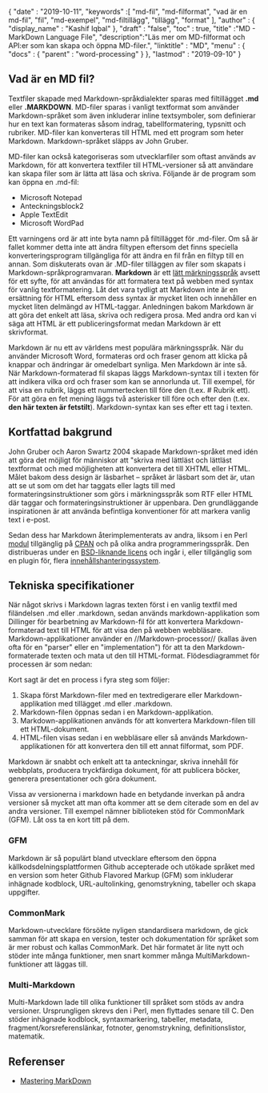 {
  "date" : "2019-10-11",
  "keywords" :[ "md-fil", "md-filformat", "vad är en md-fil", "fil", "md-exempel", "md-filtillägg", "tillägg", "format" ],
  "author" : {
    "display_name" : "Kashif Iqbal"
},
  "draft" : "false",
  "toc" : true,
  "title" :"MD - MarkDown Language File",
  "description":"Läs mer om MD-filformat och API:er som kan skapa och öppna MD-filer.",
  "linktitle" : "MD",
  "menu" : {
    "docs" : {
      "parent" : "word-processing"
}
},
  "lastmod" : "2019-09-10"
}

## Vad är en MD fil?

Textfiler skapade med Markdown-språkdialekter sparas med filtillägget **.md** eller **.MARKDOWN**. MD-filer sparas i vanligt textformat som använder Markdown-språket som även inkluderar inline textsymboler, som definierar hur en text kan formateras såsom indrag, tabellformatering, typsnitt och rubriker. MD-filer kan konverteras till HTML med ett program som heter Markdown. Markdown-språket släpps av John Gruber.

MD-filer kan också kategoriseras som utvecklarfiler som oftast används av Markdown, för att konvertera textfiler till HTML-versioner så att användare kan skapa filer som är lätta att läsa och skriva. Följande är de program som kan öppna en .md-fil:

* Microsoft Notepad
* Anteckningsblock2
* Apple TextEdit
* Microsoft WordPad

Ett varningens ord är att inte byta namn på filtillägget för .md-filer. Om så är fallet kommer detta inte att ändra filtypen eftersom det finns speciella konverteringsprogram tillgängliga för att ändra en fil från en filtyp till en annan. Som diskuterats ovan är .MD-filer tilläggen av filer som skapats i Markdown-språkprogramvaran. **Markdown** är ett [lätt märkningsspråk](https://en.wikipedia.org/wiki/Lightweight_markup_language) avsett för ett syfte, för att användas för att formatera text på webben med syntax för vanlig textformatering. Låt det vara tydligt att Markdown inte är en ersättning för HTML eftersom dess syntax är mycket liten och innehåller en mycket liten delmängd av HTML-taggar. Anledningen bakom Markdown är att göra det enkelt att läsa, skriva och redigera prosa. Med andra ord kan vi säga att HTML är ett publiceringsformat medan Markdown är ett skrivformat.

Markdown är nu ett av världens mest populära märkningsspråk. När du använder Microsoft Word, formateras ord och fraser genom att klicka på knappar och ändringar är omedelbart synliga. Men Markdown är inte så. När Markdown-formaterad fil skapas läggs Markdown-syntax till i texten för att indikera vilka ord och fraser som kan se annorlunda ut. Till exempel, för att visa en rubrik, läggs ett nummertecken till före den (t.ex. # Rubrik ett). För att göra en fet mening läggs två asterisker till före och efter den (t.ex. **den här texten är fetstilt**). Markdown-syntax kan ses efter ett tag i texten.

## Kortfattad bakgrund

John Gruber och Aaron Swartz 2004 skapade Markdown-språket med idén att göra det möjligt för människor att "skriva med lättläst och lättläst textformat och med möjligheten att konvertera det till XHTML eller HTML. Målet bakom dess design är läsbarhet – språket är läsbart som det är, utan att se ut som om det har taggats eller lagts till med formateringsinstruktioner som görs i märkningsspråk som RTF eller HTML där taggar och formateringsinstruktioner är uppenbara. Den grundläggande inspirationen är att använda befintliga konventioner för att markera vanlig text i e-post.

Sedan dess har Markdown återimplementerats av andra, liksom i en Perl [modul](https://en.wikipedia.org/wiki/Modular_programming) tillgänglig på [CPAN](https://en.wikipedia.org/wiki/CPAN) och på olika andra programmeringsspråk. Den distribueras under en [BSD-liknande licens](https://en.wikipedia.org/wiki/BSD_license) och ingår i, eller tillgänglig som en plugin för, flera [innehållshanteringssystem](https://en.wikipedia.org/wiki/Content_management_system).

## Tekniska specifikationer

När något skrivs i Markdown lagras texten först i en vanlig textfil med filändelsen .md eller .markdown, sedan används markdown-applikation som Dillinger för bearbetning av Markdown-fil för att konvertera Markdown-formaterad text till HTML för att visa den på webben webbläsare. Markdown-applikationer använder en //Markdown-processor// (kallas även ofta för en "parser" eller en "implementation") för att ta den Markdown-formaterade texten och mata ut den till HTML-format. Flödesdiagrammet för processen är som nedan:

Kort sagt är det en process i fyra steg som följer:

1. Skapa först Markdown-filer med en textredigerare eller Markdown-applikation med tillägget .md eller .markdown.
1. Markdown-filen öppnas sedan i en Markdown-applikation.
1. Markdown-applikationen används för att konvertera Markdown-filen till ett HTML-dokument.
1. HTML-filen visas sedan i en webbläsare eller så används Markdown-applikationen för att konvertera den till ett annat filformat, som PDF.

Markdown är snabbt och enkelt att ta anteckningar, skriva innehåll för webbplats, producera tryckfärdiga dokument, för att publicera böcker, generera presentationer och göra dokument.

Vissa av versionerna i markdown hade en betydande inverkan på andra versioner så mycket att man ofta kommer att se dem citerade som en del av andra versioner. Till exempel nämner biblioteken stöd för CommonMark (GFM). Låt oss ta en kort titt på dem.

### GFM
Markdown är så populärt bland utvecklare eftersom den öppna källkodsdelningsplattformen Github accepterade och utökade språket med en version som heter Github Flavored Markup (GFM) som inkluderar inhägnade kodblock, URL-aultolinking, genomstrykning, tabeller och skapa uppgifter.

### CommonMark
Markdown-utvecklare försökte nyligen standardisera markdown, de gick samman för att skapa en version, tester och dokumentation för språket som är mer robust och kallas CommonMark. Det här formatet är lite nytt och stöder inte många funktioner, men snart kommer många MultiMarkdown-funktioner att läggas till.

### Multi-Markdown
Multi-Markdown lade till olika funktioner till språket som stöds av andra versioner. Ursprungligen skrevs den i Perl, men flyttades senare till C. Den stöder inhägnade kodblock, syntaxmarkering, tabeller, metadata, fragment/korsreferenslänkar, fotnoter, genomstrykning, definitionslistor, matematik.

## Referenser

* [Mastering MarkDown](https://docs.github.com/en/get-started/writing-on-github/getting-started-with-writing-and-formatting-on-github/basic-writing-and-formatting-syntax)

